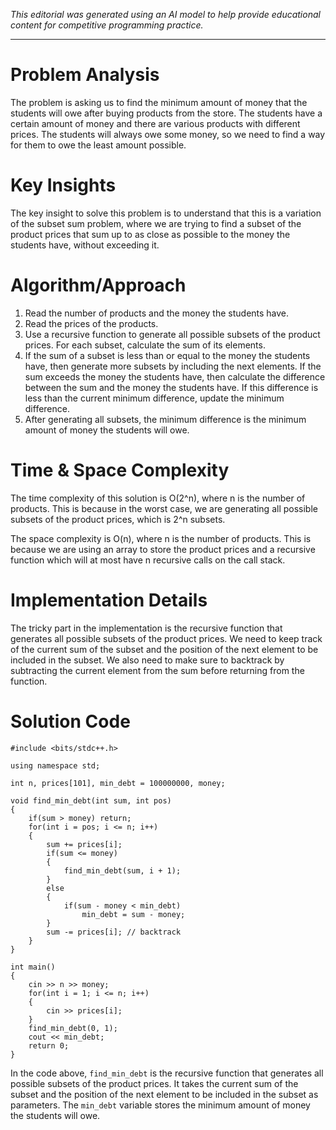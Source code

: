 *This editorial was generated using an AI model to help provide educational content for competitive programming practice.*

---

# Problem Analysis
The problem is asking us to find the minimum amount of money that the students will owe after buying products from the store. The students have a certain amount of money and there are various products with different prices. The students will always owe some money, so we need to find a way for them to owe the least amount possible.

# Key Insights
The key insight to solve this problem is to understand that this is a variation of the subset sum problem, where we are trying to find a subset of the product prices that sum up to as close as possible to the money the students have, without exceeding it. 

# Algorithm/Approach
1. Read the number of products and the money the students have.
2. Read the prices of the products.
3. Use a recursive function to generate all possible subsets of the product prices. For each subset, calculate the sum of its elements.
4. If the sum of a subset is less than or equal to the money the students have, then generate more subsets by including the next elements. If the sum exceeds the money the students have, then calculate the difference between the sum and the money the students have. If this difference is less than the current minimum difference, update the minimum difference.
5. After generating all subsets, the minimum difference is the minimum amount of money the students will owe.

# Time & Space Complexity
The time complexity of this solution is O(2^n), where n is the number of products. This is because in the worst case, we are generating all possible subsets of the product prices, which is 2^n subsets. 

The space complexity is O(n), where n is the number of products. This is because we are using an array to store the product prices and a recursive function which will at most have n recursive calls on the call stack.

# Implementation Details
The tricky part in the implementation is the recursive function that generates all possible subsets of the product prices. We need to keep track of the current sum of the subset and the position of the next element to be included in the subset. We also need to make sure to backtrack by subtracting the current element from the sum before returning from the function.

# Solution Code
```cpp11
#include <bits/stdc++.h>

using namespace std;

int n, prices[101], min_debt = 100000000, money;

void find_min_debt(int sum, int pos)
{
    if(sum > money) return;
    for(int i = pos; i <= n; i++)
    {
        sum += prices[i];
        if(sum <= money)
        {
            find_min_debt(sum, i + 1);
        }
        else
        {
            if(sum - money < min_debt)
                min_debt = sum - money;
        }
        sum -= prices[i]; // backtrack
    }
}

int main()
{
    cin >> n >> money;
    for(int i = 1; i <= n; i++)
    {
        cin >> prices[i];
    }
    find_min_debt(0, 1);
    cout << min_debt;
    return 0;
}
```
In the code above, `find_min_debt` is the recursive function that generates all possible subsets of the product prices. It takes the current sum of the subset and the position of the next element to be included in the subset as parameters. The `min_debt` variable stores the minimum amount of money the students will owe.